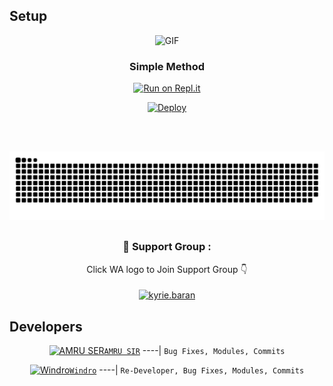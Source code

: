 ## Setup
<div align="center">
  <img src="https://imgur.com/0cljRnE.jpg" alt="GIF" width="250" height="250"/>
</p>

### Simple Method
  
[![Run on Repl.it](https://www.linkpicture.com/q/Untitled-3_10.jpg)](https://replit.com/@WINDROYT/Slayer-QR-v1?v=1)

[![Deploy](https://www.linkpicture.com/q/heroku.jpg)](https://heroku.com/deploy?template=https://github.com/WVFX1029/Slayer-USERBOT.git)
     </div>
<br>
<br >
 
<div align="center">

 [![Run on Repl.it](https://github.com/Platane/snk/raw/output/github-contribution-grid-snake.svg)](https://bit.ly/2XqQKMU)
 
 <div align="left">
  
  ##
  <h3 align="center">📢 Support Group :</h3>
<p align="center">
Click WA logo to Join Support Group 👇
    <br>
<br>
  <a href="https://chat.whatsapp.com/ILqoYaUWpbhHvcf9ZoSslu" target="blank"><img align="center" src="https://www.linkpicture.com/q/image-removebg-preview-9_2.png" alt="kyrie.baran" height="200" width="300" /></a>
</p>

   ## Developers
  <div align="center">
  
   [![AMRU SER](https://imgur.com/FufgKus.jpeg)](https://github.com/AMRUSIR)[`AMRU SIR`](https://imgur.com/FufgKus)
----|
   `Bug Fixes, Modules, Commits`

  [![Windro](https://imgur.com/snKWQib.jpeg)](https://github.com/WVFX1029)[`Windro`](https://github.com/WVFX1029)
----|
   `Re-Developer, Bug Fixes, Modules, Commits`
